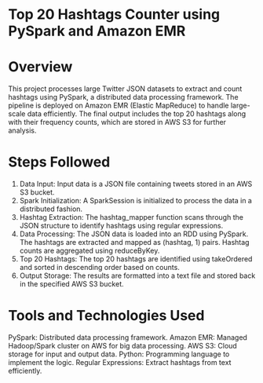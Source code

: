 # Top 20 Hashtags Counter using PySpark and Amazon EMR

# Overview
This project processes large Twitter JSON datasets to extract and count hashtags using PySpark, a distributed data processing framework. The pipeline is deployed on Amazon EMR (Elastic MapReduce) to handle large-scale data efficiently. The final output includes the top 20 hashtags along with their frequency counts, which are stored in AWS S3 for further analysis.

# Steps Followed
1. Data Input:
   Input data is a JSON file containing tweets stored in an AWS S3 bucket.
2. Spark Initialization:
   A SparkSession is initialized to process the data in a distributed fashion.
3. Hashtag Extraction:
   The hashtag_mapper function scans through the JSON structure to identify hashtags using regular expressions.
4. Data Processing:
   The JSON data is loaded into an RDD using PySpark.
   The hashtags are extracted and mapped as (hashtag, 1) pairs.
Hashtag counts are aggregated using reduceByKey.
5. Top 20 Hashtags:
   The top 20 hashtags are identified using takeOrdered and sorted in descending order based on counts.
6. Output Storage:
   The results are formatted into a text file and stored back in the specified AWS S3 bucket.
   
# Tools and Technologies Used
PySpark: Distributed data processing framework. Amazon EMR: Managed Hadoop/Spark cluster on AWS for big data processing. AWS S3: Cloud storage for input and output data. Python: Programming language to implement the logic. Regular Expressions: Extract hashtags from text efficiently.
